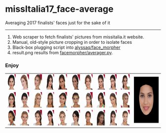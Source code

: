 # missItalia17_face-average
Averaging 2017 finalists' faces just for the sake of it

---

1) Web scraper to fetch finalists' pictures from missitalia.it website. 
2) Manual, old-style picture cropping in order to isolate faces
3) Black-box plugging script into [alyssaq/face_morpher](https://github.com/alyssaq/face_morpher)
4) result.png results from [facemorpher/averager.py](https://github.com/alyssaq/face_morpher/blob/master/facemorpher/averager.py). 


### Enjoy

<table>
  <tr>
    <td><img src="jpg/crop/01.jpg" height="50px"></td>
    <td><img src="jpg/crop/02.jpg" height="50px"></td>
    <td><img src="jpg/crop/03.jpg" height="50px"></td>
    <td><img src="jpg/crop/04.jpg" height="50px"></td>
    <td><img src="jpg/crop/05.jpg" height="50px"></td>
    <td><img src="jpg/crop/06.jpg" height="50px"></td>
    <td><img src="jpg/crop/07.jpg" height="50px"></td>
    <td><img src="jpg/crop/08.jpg" height="50px"></td>
    <td><img src="jpg/crop/09.jpg" height="50px"></td>
    <td><img src="jpg/crop/10.jpg" height="50px"></td>
    <td rowspan="3"><img src="result.png" height="150px"></td>
  </tr>
  <tr>
    <td><img src="jpg/crop/11.jpg" height="50px"></td>
    <td><img src="jpg/crop/12.jpg" height="50px"></td>
    <td><img src="jpg/crop/13.jpg" height="50px"></td>
    <td><img src="jpg/crop/14.jpg" height="50px"></td>
    <td><img src="jpg/crop/15.jpg" height="50px"></td>
    <td><img src="jpg/crop/16.jpg" height="50px"></td>
    <td><img src="jpg/crop/17.jpg" height="50px"></td>
    <td><img src="jpg/crop/18.jpg" height="50px"></td>
    <td><img src="jpg/crop/19.jpg" height="50px"></td>
    <td><img src="jpg/crop/20.jpg" height="50px"></td>
  </tr>
  <tr>
    <td><img src="jpg/crop/21.jpg" height="50px"></td>
    <td><img src="jpg/crop/22.jpg" height="50px"></td>
    <td><img src="jpg/crop/23.jpg" height="50px"></td>
    <td><img src="jpg/crop/24.jpg" height="50px"></td>
    <td><img src="jpg/crop/25.jpg" height="50px"></td>
    <td><img src="jpg/crop/26.jpg" height="50px"></td>
    <td><img src="jpg/crop/27.jpg" height="50px"></td>
    <td><img src="jpg/crop/28.jpg" height="50px"></td>
    <td><img src="jpg/crop/29.jpg" height="50px"></td>
    <td><img src="jpg/crop/30.jpg" height="50px"></td>
  </tr>
</table>
